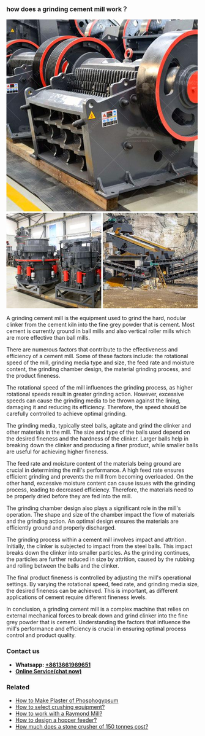 <h3>how does a grinding cement mill work？</h3><img src='1701746065.jpg' alt=''><p>A grinding cement mill is the equipment used to grind the hard, nodular clinker from the cement kiln into the fine grey powder that is cement. Most cement is currently ground in ball mills and also vertical roller mills which are more effective than ball mills.</p><p>There are numerous factors that contribute to the effectiveness and efficiency of a cement mill. Some of these factors include: the rotational speed of the mill, grinding media type and size, the feed rate and moisture content, the grinding chamber design, the material grinding process, and the product fineness.</p><p>The rotational speed of the mill influences the grinding process, as higher rotational speeds result in greater grinding action. However, excessive speeds can cause the grinding media to be thrown against the lining, damaging it and reducing its efficiency. Therefore, the speed should be carefully controlled to achieve optimal grinding.</p><p>The grinding media, typically steel balls, agitate and grind the clinker and other materials in the mill. The size and type of the balls used depend on the desired fineness and the hardness of the clinker. Larger balls help in breaking down the clinker and producing a finer product, while smaller balls are useful for achieving higher fineness.</p><p>The feed rate and moisture content of the materials being ground are crucial in determining the mill's performance. A high feed rate ensures efficient grinding and prevents the mill from becoming overloaded. On the other hand, excessive moisture content can cause issues with the grinding process, leading to decreased efficiency. Therefore, the materials need to be properly dried before they are fed into the mill.</p><p>The grinding chamber design also plays a significant role in the mill's operation. The shape and size of the chamber impact the flow of materials and the grinding action. An optimal design ensures the materials are efficiently ground and properly discharged.</p><p>The grinding process within a cement mill involves impact and attrition. Initially, the clinker is subjected to impact from the steel balls. This impact breaks down the clinker into smaller particles. As the grinding continues, the particles are further reduced in size by attrition, caused by the rubbing and rolling between the balls and the clinker.</p><p>The final product fineness is controlled by adjusting the mill's operational settings. By varying the rotational speed, feed rate, and grinding media size, the desired fineness can be achieved. This is important, as different applications of cement require different fineness levels.</p><p>In conclusion, a grinding cement mill is a complex machine that relies on external mechanical forces to break down and grind clinker into the fine grey powder that is cement. Understanding the factors that influence the mill's performance and efficiency is crucial in ensuring optimal process control and product quality.</p><h3>Contact us</h3><ul><li><strong>Whatsapp:&nbsp;<a href="https://wa.me/8613661969651">+8613661969651</a></strong></li><li><a href="https://swt.shibang-china.com/?git&amp;zhl&amp;how does a grinding cement mill work？"><strong>Online Service(chat now)</strong></a></li></ul><h3>Related</h3><ul><li><a href='How to Make Plaster of Phosphogypsum.md'>How to Make Plaster of Phosphogypsum</a></li><li><a href='How to select crushing equipment.md'>How to select crushing equipment?</a></li><li><a href='How to work with a Raymond Mill.md'>How to work with a Raymond Mill?</a></li><li><a href='How to design a hopper feeder.md'>How to design a hopper feeder?</a></li><li><a href='How much does a stone crusher of 150 tonnes cost.md'>How much does a stone crusher of 150 tonnes cost?</a></li></ul>